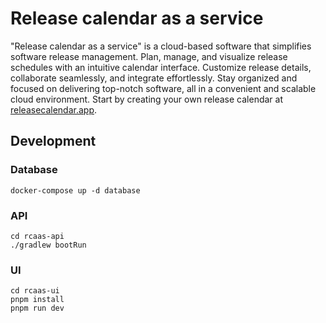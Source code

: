 # Release calendar as a service

"Release calendar as a service" is a cloud-based software that simplifies software release management. Plan, manage, and
visualize release schedules with an intuitive calendar interface. Customize release details, collaborate seamlessly, and
integrate effortlessly. Stay organized and focused on delivering top-notch software, all in a convenient and scalable
cloud environment. Start by creating your own release calendar at [releasecalendar.app](https://releasecalendar.app).

## Development

### Database

```shell
docker-compose up -d database
```

### API

```shell
cd rcaas-api
./gradlew bootRun
```

### UI

```shell
cd rcaas-ui
pnpm install
pnpm run dev
```
